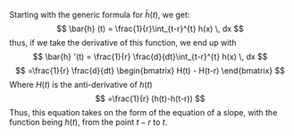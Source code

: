 Starting with the generic formula for $\bar{h} (t)$, we get:
$$
\bar{h} (t) = \frac{1}{r}\int_{t-r}^{t} h(x) \, dx 
$$
thus, if we take the derivative of this function, we end up with
$$
\bar{h} '(t) = \frac{1}{r} \frac{d}{dt}\int_{t-r}^{t} h(x) \, dx  
$$
$$
=\frac{1}{r} \frac{d}{dt} \begin{bmatrix}
H(t) - H(t-r)
\end{bmatrix}
$$
Where $H(t)$ is the anti-derivative of $h(t)$
$$
=\frac{1}{r} (h(t)-h(t-r))
$$
Thus, this equation takes on the form of the equation of a slope, with the function being $h(t)$, from the point $t-r$ to $t$.